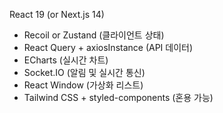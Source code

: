 React 19 (or Next.js 14)
+ Recoil or Zustand (클라이언트 상태)
+ React Query + axiosInstance (API 데이터)
+ ECharts (실시간 차트)
+ Socket.IO (알림 및 실시간 통신)
+ React Window (가상화 리스트)
+ Tailwind CSS + styled-components (혼용 가능)